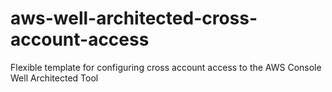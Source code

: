 # aws-well-architected-cross-account-access
Flexible template for configuring cross account access to the AWS Console Well Architected Tool
